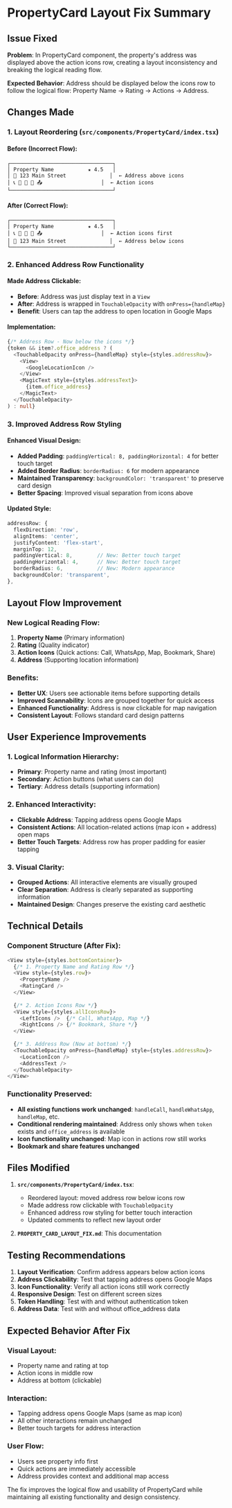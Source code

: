 # PropertyCard Layout Fix Summary

## Issue Fixed
**Problem**: In PropertyCard component, the property's address was displayed above the action icons row, creating a layout inconsistency and breaking the logical reading flow.

**Expected Behavior**: Address should be displayed below the icons row to follow the logical flow: Property Name → Rating → Actions → Address.

## Changes Made

### 1. Layout Reordering (`src/components/PropertyCard/index.tsx`)

#### Before (Incorrect Flow):
```
┌─────────────────────────────────┐
│ Property Name           ★ 4.5   │
│ 📍 123 Main Street              │  ← Address above icons
│ 📞 💬 📍 🔖 📤                   │  ← Action icons
└─────────────────────────────────┘
```

#### After (Correct Flow):
```
┌─────────────────────────────────┐
│ Property Name           ★ 4.5   │
│ 📞 💬 📍 🔖 📤                   │  ← Action icons first
│ 📍 123 Main Street              │  ← Address below icons
└─────────────────────────────────┘
```

### 2. Enhanced Address Row Functionality

#### Made Address Clickable:
- **Before**: Address was just display text in a `View`
- **After**: Address is wrapped in `TouchableOpacity` with `onPress={handleMap}`
- **Benefit**: Users can tap the address to open location in Google Maps

#### Implementation:
```typescript
{/* Address Row - Now below the icons */}
{token && item?.office_address ? (
  <TouchableOpacity onPress={handleMap} style={styles.addressRow}>
    <View>
      <GoogleLocationIcon />
    </View>
    <MagicText style={styles.addressText}>
      {item.office_address}
    </MagicText>
  </TouchableOpacity>
) : null}
```

### 3. Improved Address Row Styling

#### Enhanced Visual Design:
- **Added Padding**: `paddingVertical: 8, paddingHorizontal: 4` for better touch target
- **Added Border Radius**: `borderRadius: 6` for modern appearance
- **Maintained Transparency**: `backgroundColor: 'transparent'` to preserve card design
- **Better Spacing**: Improved visual separation from icons above

#### Updated Style:
```typescript
addressRow: {
  flexDirection: 'row',
  alignItems: 'center',
  justifyContent: 'flex-start',
  marginTop: 12,
  paddingVertical: 8,        // New: Better touch target
  paddingHorizontal: 4,      // New: Better touch target
  borderRadius: 6,           // New: Modern appearance
  backgroundColor: 'transparent',
},
```

## Layout Flow Improvement

### New Logical Reading Flow:
1. **Property Name** (Primary information)
2. **Rating** (Quality indicator)
3. **Action Icons** (Quick actions: Call, WhatsApp, Map, Bookmark, Share)
4. **Address** (Supporting location information)

### Benefits:
- **Better UX**: Users see actionable items before supporting details
- **Improved Scannability**: Icons are grouped together for quick access
- **Enhanced Functionality**: Address is now clickable for map navigation
- **Consistent Layout**: Follows standard card design patterns

## User Experience Improvements

### 1. Logical Information Hierarchy:
- **Primary**: Property name and rating (most important)
- **Secondary**: Action buttons (what users can do)
- **Tertiary**: Address details (supporting information)

### 2. Enhanced Interactivity:
- **Clickable Address**: Tapping address opens Google Maps
- **Consistent Actions**: All location-related actions (map icon + address) open maps
- **Better Touch Targets**: Address row has proper padding for easier tapping

### 3. Visual Clarity:
- **Grouped Actions**: All interactive elements are visually grouped
- **Clear Separation**: Address is clearly separated as supporting information
- **Maintained Design**: Changes preserve the existing card aesthetic

## Technical Details

### Component Structure (After Fix):
```typescript
<View style={styles.bottomContainer}>
  {/* 1. Property Name and Rating Row */}
  <View style={styles.row}>
    <PropertyName />
    <RatingCard />
  </View>
  
  {/* 2. Action Icons Row */}
  <View style={styles.allIconsRow}>
    <LeftIcons />  {/* Call, WhatsApp, Map */}
    <RightIcons /> {/* Bookmark, Share */}
  </View>
  
  {/* 3. Address Row (Now at bottom) */}
  <TouchableOpacity onPress={handleMap} style={styles.addressRow}>
    <LocationIcon />
    <AddressText />
  </TouchableOpacity>
</View>
```

### Functionality Preserved:
- **All existing functions work unchanged**: `handleCall`, `handleWhatsApp`, `handleMap`, etc.
- **Conditional rendering maintained**: Address only shows when `token` exists and `office_address` is available
- **Icon functionality unchanged**: Map icon in actions row still works
- **Bookmark and share features unchanged**

## Files Modified

1. **`src/components/PropertyCard/index.tsx`**:
   - Reordered layout: moved address row below icons row
   - Made address row clickable with `TouchableOpacity`
   - Enhanced address row styling for better touch interaction
   - Updated comments to reflect new layout order

2. **`PROPERTY_CARD_LAYOUT_FIX.md`**: This documentation

## Testing Recommendations

1. **Layout Verification**: Confirm address appears below action icons
2. **Address Clickability**: Test that tapping address opens Google Maps
3. **Icon Functionality**: Verify all action icons still work correctly
4. **Responsive Design**: Test on different screen sizes
5. **Token Handling**: Test with and without authentication token
6. **Address Data**: Test with and without office_address data

## Expected Behavior After Fix

### Visual Layout:
- Property name and rating at top
- Action icons in middle row
- Address at bottom (clickable)

### Interaction:
- Tapping address opens Google Maps (same as map icon)
- All other interactions remain unchanged
- Better touch targets for address interaction

### User Flow:
- Users see property info first
- Quick actions are immediately accessible
- Address provides context and additional map access

The fix improves the logical flow and usability of PropertyCard while maintaining all existing functionality and design consistency.
